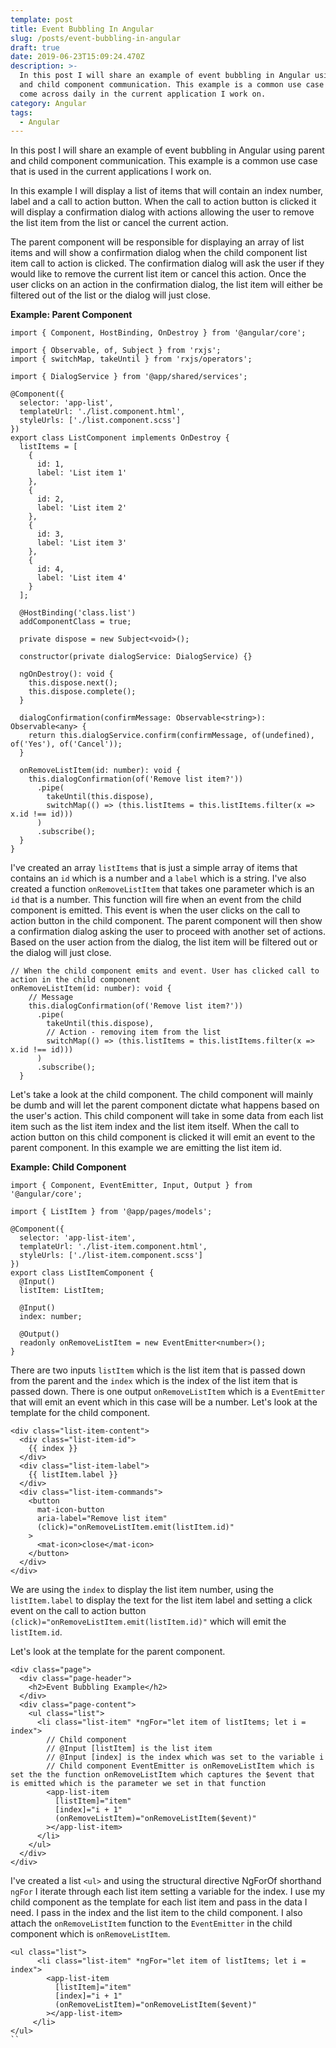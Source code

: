```yaml
---
template: post
title: Event Bubbling In Angular
slug: /posts/event-bubbling-in-angular
draft: true
date: 2019-06-23T15:09:24.470Z
description: >-
  In this post I will share an example of event bubbling in Angular using parent
  and child component communication. This example is a common use case that I
  come across daily in the current application I work on.
category: Angular
tags:
  - Angular
---
```

In this post I will share an example of event bubbling in Angular using parent and child component communication. This example is a common use case that is used in the current applications I work on.  

In this example I will display a list of items that will contain an index number, label and a call to action button.  When the call to action button is clicked it will display a confirmation dialog with actions allowing the user to remove the list item from the list or cancel the current action. 

The parent component will be responsible for displaying an array of list items and will show a confirmation dialog when the child component list item call to action is clicked. The confirmation dialog will ask the user if they would like to remove the current list item or cancel this action. Once the user clicks on an action in the confirmation dialog, the list item will either be filtered out of the list or the dialog will just close.

**Example: Parent Component**

```
import { Component, HostBinding, OnDestroy } from '@angular/core';

import { Observable, of, Subject } from 'rxjs';
import { switchMap, takeUntil } from 'rxjs/operators';

import { DialogService } from '@app/shared/services';

@Component({
  selector: 'app-list',
  templateUrl: './list.component.html',
  styleUrls: ['./list.component.scss']
})
export class ListComponent implements OnDestroy {
  listItems = [
    {
      id: 1,
      label: 'List item 1'
    },
    {
      id: 2,
      label: 'List item 2'
    },
    {
      id: 3,
      label: 'List item 3'
    },
    {
      id: 4,
      label: 'List item 4'
    }
  ];

  @HostBinding('class.list')
  addComponentClass = true;

  private dispose = new Subject<void>();

  constructor(private dialogService: DialogService) {}

  ngOnDestroy(): void {
    this.dispose.next();
    this.dispose.complete();
  }

  dialogConfirmation(confirmMessage: Observable<string>): Observable<any> {
    return this.dialogService.confirm(confirmMessage, of(undefined), of('Yes'), of('Cancel'));
  }

  onRemoveListItem(id: number): void {
    this.dialogConfirmation(of('Remove list item?'))
      .pipe(
        takeUntil(this.dispose),
        switchMap(() => (this.listItems = this.listItems.filter(x => x.id !== id)))
      )
      .subscribe();
  }
}
```

I've created an array `listItems` that is just a simple array of items that contains an `id` which is a number and a `label` which is a string. I've also created a function `onRemoveListItem` that takes one parameter which is an `id` that is a number. This function will fire when an event from the child component is emitted. This event is when the user clicks on the call to action button in the child component. The parent component will then show a confirmation dialog asking the user to proceed with another set of actions. Based on the user action from the dialog, the list item will be filtered out or the dialog will just close.

```
// When the child component emits and event. User has clicked call to action in the child component
onRemoveListItem(id: number): void {
    // Message
    this.dialogConfirmation(of('Remove list item?'))
      .pipe(
        takeUntil(this.dispose),
        // Action - removing item from the list
        switchMap(() => (this.listItems = this.listItems.filter(x => x.id !== id)))
      )
      .subscribe();
  }
```
Let's take a look at the child component. The child component will mainly be dumb and will let the parent component dictate what happens based on the user's action. This child component will take in some data from each list item such as the list item index and the list item itself. When the call to action button on this child component is clicked it will emit an event to the parent component. In this example we are emitting the list item id.  

**Example: Child Component**

```
import { Component, EventEmitter, Input, Output } from '@angular/core';

import { ListItem } from '@app/pages/models';

@Component({
  selector: 'app-list-item',
  templateUrl: './list-item.component.html',
  styleUrls: ['./list-item.component.scss']
})
export class ListItemComponent {
  @Input()
  listItem: ListItem;

  @Input()
  index: number;

  @Output()
  readonly onRemoveListItem = new EventEmitter<number>();
}
```
There are two inputs `listItem` which is the list item that is passed down from the parent and the `index` which is the index of the list item that is passed down. There is one output `onRemoveListItem` which is a `EventEmitter` that will emit an event which in this case will be a number. Let's look at the template for the child component.

```
<div class="list-item-content">
  <div class="list-item-id">
    {{ index }}
  </div>
  <div class="list-item-label">
    {{ listItem.label }}
  </div>
  <div class="list-item-commands">
    <button
      mat-icon-button
      aria-label="Remove list item"
      (click)="onRemoveListItem.emit(listItem.id)"
    >
      <mat-icon>close</mat-icon>
    </button>
  </div>
</div>
```  
We are using the `index` to display the list item number, using the `listItem.label` to display the text for the list item label and setting a click event on the call to action button `(click)="onRemoveListItem.emit(listItem.id)"` which will emit the `listItem.id`.

Let's look at the template for the parent component.

```
<div class="page">
  <div class="page-header">
    <h2>Event Bubbling Example</h2>
  </div>
  <div class="page-content">
    <ul class="list">
      <li class="list-item" *ngFor="let item of listItems; let i = index">
        // Child component
        // @Input [listItem] is the list item
        // @Input [index] is the index which was set to the variable i
        // Child component EventEmitter is onRemoveListItem which is set the the function onRemoveListItem which captures the $event that is emitted which is the parameter we set in that function 
        <app-list-item
          [listItem]="item"
          [index]="i + 1"
          (onRemoveListItem)="onRemoveListItem($event)"
        ></app-list-item>
      </li>
    </ul>
  </div>
</div>
```
I've created a list `<ul>` and using the structural directive NgForOf shorthand `ngFor` I iterate through each list item setting a variable for the index. I use my child component as the template for each list item and pass in the data I need. I pass in the index and the list item to the child component. I also attach the `onRemoveListItem` function to the `EventEmitter` in the child component which is `onRemoveListItem`.

```
<ul class="list">
      <li class="list-item" *ngFor="let item of listItems; let i = index">
        <app-list-item
          [listItem]="item"
          [index]="i + 1"
          (onRemoveListItem)="onRemoveListItem($event)"
        ></app-list-item>
     </li>
</ul>
``
